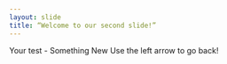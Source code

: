 ```yaml
---
layout: slide
title: “Welcome to our second slide!”
---
```

Your test - Something New
Use the left arrow to go back!
